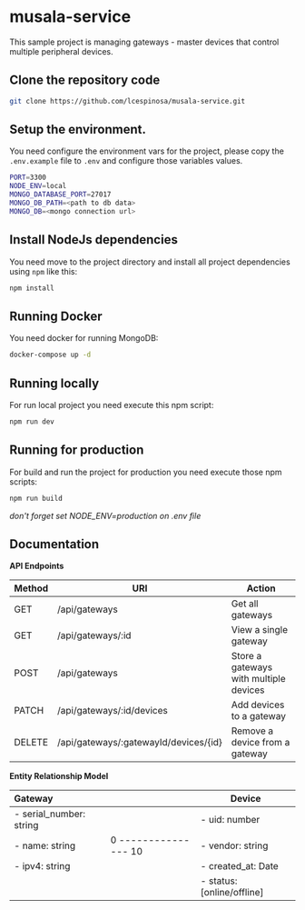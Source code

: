 # musala-service
This sample project is managing gateways - master devices that control multiple peripheral devices.

## Clone the repository code

```bash
git clone https://github.com/lcespinosa/musala-service.git
```
## Setup the environment.
You need configure the environment vars for the project, please copy the `.env.example` file to `.env` and configure those variables values.

```bash
PORT=3300
NODE_ENV=local
MONGO_DATABASE_PORT=27017
MONGO_DB_PATH=<path to db data>
MONGO_DB=<mongo connection url>
```

## Install NodeJs dependencies
You need move to the project directory and install all project dependencies using `npm` like this:

```bash
npm install
```

## Running Docker
You need docker for running MongoDB:

```bash
docker-compose up -d
```

## Running locally
For run local project you need execute this npm script:

```bash
npm run dev
```

## Running for production
For build and run the project for production you need execute those npm scripts:

```bash
npm run build
```
*don't forget set NODE_ENV=production on .env file*

## Documentation

**API Endpoints**

| Method | URI                                   | Action                                 |
|--------|---------------------------------------|----------------------------------------|
| GET    | /api/gateways                         | Get all gateways                       |
| GET    | /api/gateways/:id                     | View a single gateway                  |
| POST   | /api/gateways                         | Store a gateways with multiple devices |
| PATCH  | /api/gateways/:id/devices             | Add devices to a gateway               |
| DELETE | /api/gateways/:gatewayId/devices/{id} | Remove a device from a gateway         |

**Entity Relationship Model**

| Gateway                 |                      | Device                     |
|:------------------------|----------------------|----------------------------|
| - serial_number: string |                      | - uid: number              |
| - name: string          | 0 --------------- 10 | - vendor: string           |
| - ipv4: string          |                      | - created_at: Date         |
|                         |                      | - status: [online/offline] |